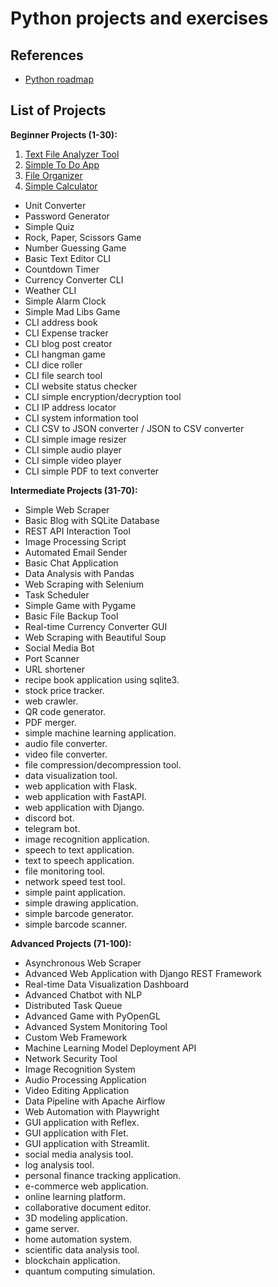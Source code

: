 # Python projects and exercises

## References

- [Python roadmap](https://github.com/iBrokeTheCode/python-projects)

## List of Projects

**Beginner Projects (1-30):**

1. [Text File Analyzer Tool](./projects/text_analyzer)
2. [Simple To Do App](./projects/simple_todo)
3. [File Organizer](./projects/file_organizer)
4. [Simple Calculator](./projects/simple_calculator/)

- Unit Converter
- Password Generator
- Simple Quiz
- Rock, Paper, Scissors Game
- Number Guessing Game
- Basic Text Editor CLI
- Countdown Timer
- Currency Converter CLI
- Weather CLI
- Simple Alarm Clock
- Simple Mad Libs Game
- CLI address book
- CLI Expense tracker
- CLI blog post creator
- CLI hangman game
- CLI dice roller
- CLI file search tool
- CLI website status checker
- CLI simple encryption/decryption tool
- CLI IP address locator
- CLI system information tool
- CLI CSV to JSON converter / JSON to CSV converter
- CLI simple image resizer
- CLI simple audio player
- CLI simple video player
- CLI simple PDF to text converter

**Intermediate Projects (31-70):**

- Simple Web Scraper
- Basic Blog with SQLite Database
- REST API Interaction Tool
- Image Processing Script
- Automated Email Sender
- Basic Chat Application
- Data Analysis with Pandas
- Web Scraping with Selenium
- Task Scheduler
- Simple Game with Pygame
- Basic File Backup Tool
- Real-time Currency Converter GUI
- Web Scraping with Beautiful Soup
- Social Media Bot
- Port Scanner
- URL shortener
- recipe book application using sqlite3.
- stock price tracker.
- web crawler.
- QR code generator.
- PDF merger.
- simple machine learning application.
- audio file converter.
- video file converter.
- file compression/decompression tool.
- data visualization tool.
- web application with Flask.
- web application with FastAPI.
- web application with Django.
- discord bot.
- telegram bot.
- image recognition application.
- speech to text application.
- text to speech application.
- file monitoring tool.
- network speed test tool.
- simple paint application.
- simple drawing application.
- simple barcode generator.
- simple barcode scanner.

**Advanced Projects (71-100):**

- Asynchronous Web Scraper
- Advanced Web Application with Django REST Framework
- Real-time Data Visualization Dashboard
- Advanced Chatbot with NLP
- Distributed Task Queue
- Advanced Game with PyOpenGL
- Advanced System Monitoring Tool
- Custom Web Framework
- Machine Learning Model Deployment API
- Network Security Tool
- Image Recognition System
- Audio Processing Application
- Video Editing Application
- Data Pipeline with Apache Airflow
- Web Automation with Playwright
- GUI application with Reflex.
- GUI application with Flet.
- GUI application with Streamlit.
- social media analysis tool.
- log analysis tool.
- personal finance tracking application.
- e-commerce web application.
- online learning platform.
- collaborative document editor.
- 3D modeling application.
- game server.
- home automation system.
- scientific data analysis tool.
- blockchain application.
- quantum computing simulation.
